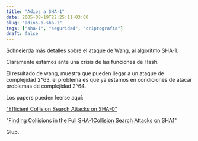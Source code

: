 ```yaml
---
title: "Adios a SHA-1"
date: 2005-08-19T22:25:11-03:00
slug: "adios-a-sha-1"
tags: ["sha-1", "seguridad", "criptografía"]
draft: false
---
```


[Schneier](http://www.schneier.com/blog/archives/2005/08/new_cryptanalyt.html)da
más detalles sobre el ataque de Wang, al algoritmo SHA-1.

Claramente estamos ante una crísis de las funciones de Hash.

El resultado de wang, muestra que pueden llegar a un ataque de
complejidad 2\^63, el problema es que ya estamos en condiciones de
atacar problemas de complejidad 2\^64.

Los papers pueden leerse aquí:

["Efficient Collision Search Attacks on SHA-0"](http://202.194.5.130/admin/infosec/download.php?id=1)

["Finding Collisions in the Full SHA-1Collision Search Attacks on SHA1"](http://202.194.5.130/admin/infosec/download.php?id=2)

Glup.
